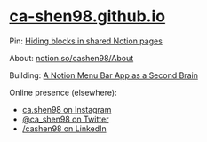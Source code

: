 # [ca-shen98.github.io](https://ca-shen98.github.io)

Pin: [Hiding blocks in shared Notion pages](https://www.notion.so/cashen98/Hiding-blocks-in-shared-Notion-pages-37d75e8dc80e437d8ac4540287f01b72)

About: [notion.so/cashen98/About](https://www.notion.so/cashen98/About-ad2724dd10344347a243c519b0fb6187)

Building: [A Notion Menu Bar App as a Second Brain](https://www.notion.so/cashen98/A-Notion-Menu-Bar-App-as-a-Second-Brain-3a8a0153e7c74c84a127b93976ceb847)

Online presence (elsewhere):
- [ca.shen98 on Instagram](https://instagram.com/ca.shen98)
- [@ca_shen98 on Twitter](https://twitter.com/ca_shen98)
- [/cashen98 on LinkedIn](https://linkedin.com/in/cashen98)
